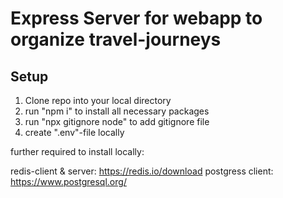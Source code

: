 # Express Server for webapp to organize travel-journeys

## Setup

1. Clone repo into your local directory
2. run "npm i" to install all necessary packages
3. run "npx gitignore node" to add gitignore file
4. create ".env"-file locally

further required to install locally:

redis-client & server: https://redis.io/download 
postgress client: https://www.postgresql.org/ 